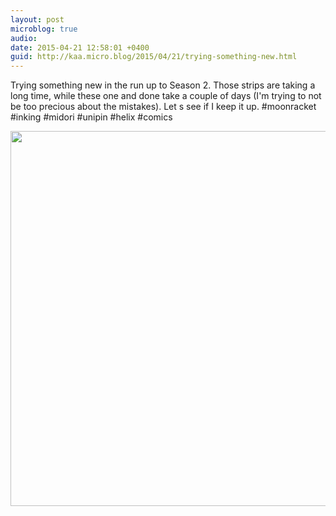 ```yaml
---
layout: post
microblog: true
audio: 
date: 2015-04-21 12:58:01 +0400
guid: http://kaa.micro.blog/2015/04/21/trying-something-new.html
---
```

Trying something new in the run up to Season 2. Those strips are taking a long time, while these one and done take a couple of days (I'm trying to not be too precious about the mistakes). Let s see if I keep it up. #moonracket #inking #midori #unipin #helix #comics

<img src="https://www.kaa.bz/uploads/2018/9a64d8322c.jpg" width="600" height="600" />
